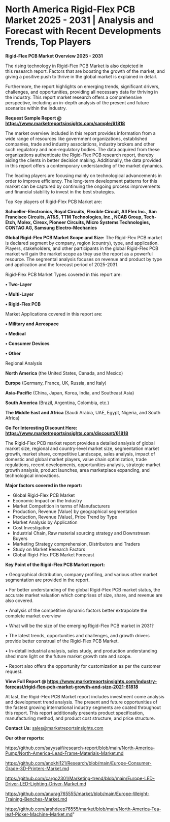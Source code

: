 # North America Rigid-Flex PCB Market 2025 - 2031 | Analysis and Forecast with Recent Developments Trends, Top Players

<Strong> Rigid-Flex PCB Market Overview 2025 - 2031</strong>

The rising technology in Rigid-Flex PCB Market is also depicted in this research report. Factors that are boosting the growth of the market, and giving a positive push to thrive in the global market is explained in detail.

Furthermore, the report highlights on emerging trends, significant drivers, challenges, and opportunities, providing all necessary data for thriving in the industry. This report market research offers a comprehensive perspective, including an in-depth analysis of the present and future scenarios within the industry.

<strong>Request Sample Report @ <a href=https://www.marketreportsinsights.com/sample/61818>https://www.marketreportsinsights.com/sample/61818</a></strong>

The market overview included in this report provides information from a wide range of resources like government organizations, established companies, trade and industry associations, industry brokers and other such regulatory and non-regulatory bodies. The data acquired from these organizations authenticate the Rigid-Flex PCB research report, thereby aiding the clients in better decision making. Additionally, the data provided in this report offers a contemporary understanding of the market dynamics.

The leading players are focusing mainly on technological advancements in order to improve efficiency. The long-term development patterns for this market can be captured by continuing the ongoing process improvements and financial stability to invest in the best strategies.

Top Key players of Rigid-Flex PCB Market are:

<strong>Schoeller-Electronics, Royal Circuits, Flexible Circuit, All Flex Inc., San Francisco Circuits, AT&S, TTM Technologies, Inc., NCAB Group, Tech-Etch, Molex, Cirexx, Pioneer Circuits, Micro Systems Technologies, CONTAG AG, Samsung Electro-Mechanics</strong>

<strong><b>Global Rigid-Flex PCB Market Scope and Size:</b></strong>
The Rigid-Flex PCB market is declared segment by company, region (country), type, and application. Players, stakeholders, and other participants in the global Rigid-Flex PCB market will gain the market scope as they use the report as a powerful resource. The segmental analysis focuses on revenue and product by type and application and the forecast period of 2025-2031.

Rigid-Flex PCB Market Types covered in this report are:

<strong>• Two-Layer

• Multi-Layer

• Rigid-Flex PCB</strong>

Market Applications covered in this report are:

<strong>• Military and Aerospace

• Medical

• Consumer Devices

• Other</strong> 

Regional Analysis

<strong>North America</strong> (the United States, Canada, and Mexico)

<strong>Europe</strong> (Germany, France, UK, Russia, and Italy)

<strong>Asia-Pacific</strong> (China, Japan, Korea, India, and Southeast Asia)

<strong>South America</strong> (Brazil, Argentina, Colombia, etc.)

<strong>The Middle East and Africa</strong> (Saudi Arabia, UAE, Egypt, Nigeria, and South Africa)

<strong>Go For Interesting Discount Here: <a href=https://www.marketreportsinsights.com/discount/61818>https://www.marketreportsinsights.com/discount/61818</a></strong>

The Rigid-Flex PCB market report provides a detailed analysis of global market size, regional and country-level market size, segmentation market growth, market share, competitive Landscape, sales analysis, impact of domestic and global market players, value chain optimization, trade regulations, recent developments, opportunities analysis, strategic market growth analysis, product launches, area marketplace expanding, and technological innovations.

<strong><b>Major factors covered in the report:</b></strong>
<ul>
  <li>Global Rigid-Flex PCB Market </li>
  <li>Economic Impact on the Industry</li>
  <li>Market Competition in terms of Manufacturers</li>
  <li>Production, Revenue (Value) by geographical segmentation</li>
  <li>Production, Revenue (Value), Price Trend by Type</li>
  <li>Market Analysis by Application</li>
  <li>Cost Investigation</li>
  <li>Industrial Chain, Raw material sourcing strategy and Downstream Buyers</li>
  <li>Marketing Strategy comprehension, Distributors and Traders</li>
  <li>Study on Market Research Factors</li>
  <li>Global Rigid-Flex PCB Market Forecast</li>
</ul>

<strong><b>Key Point of the Rigid-Flex PCB Market report:</b></strong>

• Geographical distribution, company profiling, and various other market segmentation are provided in the report.

• For better understanding of the global Rigid-Flex PCB market status, the accurate market valuation which comprises of size, share, and revenue are also covered.

• Analysis of the competitive dynamic factors better extrapolate the complete market overview

• What will be the size of the emerging Rigid-Flex PCB market in 2031?

• The latest trends, opportunities and challenges, and growth drivers provide better construal of the Rigid-Flex PCB Market.

• In-detail industrial analysis, sales study, and production understanding shed more light on the future market growth rate and scope.

• Report also offers the opportunity for customization as per the customer request.

<strong><b>View Full Report @ <a href=https://www.marketreportsinsights.com/industry-forecast/rigid-flex-pcb-market-growth-and-size-2021-61818>https://www.marketreportsinsights.com/industry-forecast/rigid-flex-pcb-market-growth-and-size-2021-61818</a></b></strong>


At last, the Rigid-Flex PCB Market report includes investment come analysis and development trend analysis. The present and future opportunities of the fastest growing international industry segments are coated throughout this report. This report additionally presents product specification, manufacturing method, and product cost structure, and price structure.

<strong>Contact Us:</strong>
sales@marketreportsinsights.com

<strong>Our other reports:</strong>

<a href=https://github.com/sayysaif/research-report/blob/main/North-America-Pump/North-America-Lead-Frame-Materials-Market.md>https://github.com/sayysaif/research-report/blob/main/North-America-Pump/North-America-Lead-Frame-Materials-Market.md</a>

<a href=https://github.com/anokhi121/Research/blob/main/Europe-Consumer-Grade-3D-Printers-Market.md>https://github.com/anokhi121/Research/blob/main/Europe-Consumer-Grade-3D-Printers-Market.md</a>

<a href=https://github.com/cargo2301/Marketing-trend/blob/main/Europe-LED-Driver-LED-Lighting-Driver-Market.md>https://github.com/cargo2301/Marketing-trend/blob/main/Europe-LED-Driver-LED-Lighting-Driver-Market.md</a>

<a href=https://github.com/anurag765555/market/blob/main/Europe-Weight-Training-Benches-Market.md>https://github.com/anurag765555/market/blob/main/Europe-Weight-Training-Benches-Market.md</a>

<a href=https://github.com/arshdeep76555/market/blob/main/North-America-Tea-leaf-Picker-Machine-Market.md>https://github.com/arshdeep76555/market/blob/main/North-America-Tea-leaf-Picker-Machine-Market.md</a>"

